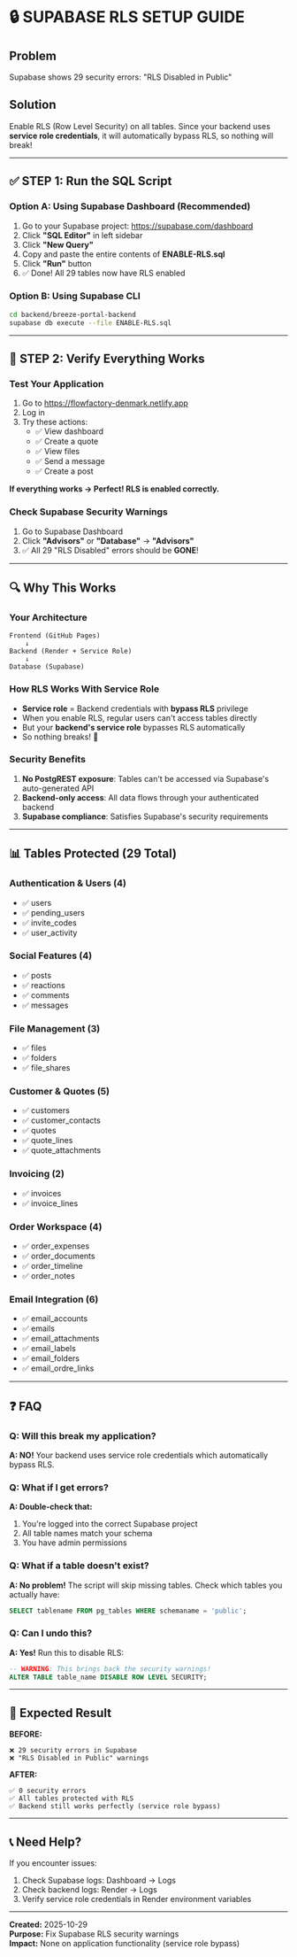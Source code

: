 # 🔒 SUPABASE RLS SETUP GUIDE

## Problem
Supabase shows 29 security errors: "RLS Disabled in Public"

## Solution
Enable RLS (Row Level Security) on all tables. Since your backend uses **service role credentials**, it will automatically bypass RLS, so nothing will break!

---

## ✅ STEP 1: Run the SQL Script

### Option A: Using Supabase Dashboard (Recommended)
1. Go to your Supabase project: https://supabase.com/dashboard
2. Click **"SQL Editor"** in left sidebar
3. Click **"New Query"**
4. Copy and paste the entire contents of **ENABLE-RLS.sql**
5. Click **"Run"** button
6. ✅ Done! All 29 tables now have RLS enabled

### Option B: Using Supabase CLI
```bash
cd backend/breeze-portal-backend
supabase db execute --file ENABLE-RLS.sql
```

---

## 🧪 STEP 2: Verify Everything Works

### Test Your Application
1. Go to https://flowfactory-denmark.netlify.app
2. Log in
3. Try these actions:
   - ✅ View dashboard
   - ✅ Create a quote
   - ✅ View files
   - ✅ Send a message
   - ✅ Create a post

**If everything works → Perfect! RLS is enabled correctly.**

### Check Supabase Security Warnings
1. Go to Supabase Dashboard
2. Click **"Advisors"** or **"Database"** → **"Advisors"**
3. ✅ All 29 "RLS Disabled" errors should be **GONE**!

---

## 🔍 Why This Works

### Your Architecture
```
Frontend (GitHub Pages)
    ↓
Backend (Render + Service Role)
    ↓
Database (Supabase)
```

### How RLS Works With Service Role
- **Service role** = Backend credentials with **bypass RLS** privilege
- When you enable RLS, regular users can't access tables directly
- But your **backend's service role** bypasses RLS automatically
- So nothing breaks! 🎉

### Security Benefits
1. **No PostgREST exposure**: Tables can't be accessed via Supabase's auto-generated API
2. **Backend-only access**: All data flows through your authenticated backend
3. **Supabase compliance**: Satisfies Supabase's security requirements

---

## 📊 Tables Protected (29 Total)

### Authentication & Users (4)
- ✅ users
- ✅ pending_users
- ✅ invite_codes
- ✅ user_activity

### Social Features (4)
- ✅ posts
- ✅ reactions
- ✅ comments
- ✅ messages

### File Management (3)
- ✅ files
- ✅ folders
- ✅ file_shares

### Customer & Quotes (5)
- ✅ customers
- ✅ customer_contacts
- ✅ quotes
- ✅ quote_lines
- ✅ quote_attachments

### Invoicing (2)
- ✅ invoices
- ✅ invoice_lines

### Order Workspace (4)
- ✅ order_expenses
- ✅ order_documents
- ✅ order_timeline
- ✅ order_notes

### Email Integration (6)
- ✅ email_accounts
- ✅ emails
- ✅ email_attachments
- ✅ email_labels
- ✅ email_folders
- ✅ email_ordre_links

---

## ❓ FAQ

### Q: Will this break my application?
**A: NO!** Your backend uses service role credentials which automatically bypass RLS.

### Q: What if I get errors?
**A: Double-check that:**
1. You're logged into the correct Supabase project
2. All table names match your schema
3. You have admin permissions

### Q: What if a table doesn't exist?
**A: No problem!** The script will skip missing tables. Check which tables you actually have:
```sql
SELECT tablename FROM pg_tables WHERE schemaname = 'public';
```

### Q: Can I undo this?
**A: Yes!** Run this to disable RLS:
```sql
-- WARNING: This brings back the security warnings!
ALTER TABLE table_name DISABLE ROW LEVEL SECURITY;
```

---

## 🎯 Expected Result

**BEFORE:**
```
❌ 29 security errors in Supabase
❌ "RLS Disabled in Public" warnings
```

**AFTER:**
```
✅ 0 security errors
✅ All tables protected with RLS
✅ Backend still works perfectly (service role bypass)
```

---

## 📞 Need Help?

If you encounter issues:
1. Check Supabase logs: Dashboard → Logs
2. Check backend logs: Render → Logs
3. Verify service role credentials in Render environment variables

---

**Created:** 2025-10-29  
**Purpose:** Fix Supabase RLS security warnings  
**Impact:** None on application functionality (service role bypass)
